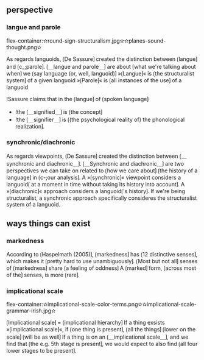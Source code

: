 
## perspective

### langue and parole

flex-container:✫round-sign-structuralism.jpg✫✫planes-sound-thought.png✫


As regards languoids, ⟮De Sassure⟯ created the distinction between ⟮langue⟯ and ⟮c_;parole⟯. 
⟮＿langue and parole＿⟯ are about ⟮what we're talking about when⟯ we ⟮say language (or, well, languoid)⟯
»⟮Langue⟯« is ⟮the structuralist system⟯ of a given languoid 
»⟮Parole⟯« is ⟮all instances of the use⟯ of a languoid

!Sassure claims that in the ⟮langue⟯ of ⟮spoken language⟯
- !the ⟮＿signified＿⟯ is ⟮the concept⟯
- !the ⟮＿signifier＿⟯ is ⟮(the psychological reality of) the phonological realization⟯. 

### synchronic/diachronic

As regards viewpoints, ⟮De Sassure⟯ created the distinction between ⟮＿synchronic and diachronic＿⟯.
⟮＿Synchronic and diachronic＿⟯ are two perspectives we can take on related to ⟮how we care about⟯ ⟮the history of a language⟯ in ⟮c-;our analysis⟯.
A »⟮synchronic⟯« viewpoint considers a languoid⟮ at a moment in time without taking its history into account⟯.
A »⟮diachronic⟯« approach considers a languoid⟮'s history⟯.
If we're being structuralist, a synchronic approach specifically consideres the structuralist system of a languoid.

## ways things can exist

### markedness

According to ⟮Haspelmath (2005)⟯, ⟮markedness⟯ has ⟮12 distinctive senses⟯, which makes it ⟮pretty hard to use unambiguously⟯.
⟮Most but not all⟯ senses of ⟮markedness⟯ share ⟮a feeling of oddness⟯
A ⟮marked⟯ form, ⟮across most of the⟯ senses, is more ⟮rare⟯.

### implicational scale

flex-container:✫implicational-scale-color-terms.png✫✫implicational-scale-grammar-irish.jpg✫


⟮Implicational scale⟯ = ⟮implicational hierarchy⟯
If a thing exsists »⟮implicational scale⟯«, if ⟮one thing is present⟯, ⟮all the things⟯ ⟮lower on the scale⟯ ⟮will be as well⟯
If a thing is on an ⟮＿implicational scale＿⟯, and we find that ⟮the e.g. 5th stage is present⟯, we would expect to also find ⟮all four lower stages to be present⟯.